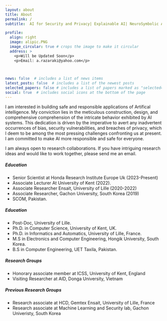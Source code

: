 ```yaml
---
layout: about
title: About
permalink: /
subtitle:  AI for Security and Privacy| Explainable AI| NeuroSymbolic AI| Generative AI

profile:
  align: right
  image: alipic.PNG
  image_circular: true # crops the image to make it circular
  address: >
    <p>Will be Updated Soon</p>
    <p>Email: a.razaraki@yahoo.com</p>

    

news: false  # includes a list of news items
latest_posts: false  # includes a list of the newest posts
selected_papers: false # includes a list of papers marked as "selected={true}"
social: true  # includes social icons at the bottom of the page
---
```

<p>
I am interested in building safe and responsible applications of Artifical intelligence.  My conviction lies in the meticulous construction, design, and comprehensive comprehension of the intricate behavior exhibited by AI systems. This dedication is driven by the imperative to avert any inadvertent occurrences of bias, security vulnerabilities, and breaches of privacy, which I deem to be among the most pressing challenges confronting us at present. I am committed to make AI more responsible and safe for everyone.</p>

<p>
I am always open to research collaborations. If you have intriguing research ideas and would like to work together, please send me an email.</p>

<h5> Education</h5>
<ul>
<li>Senior Scientist at Honda Research Institute Europe Uk (2023-Present)</li>
<li>Associate Lecturer  At University of Kent (2022).</li>
<li>Associate Researcher Ensait, University of Lille (2020-2022)</li>
<li>Associate Researcher, Gachon University, South Korea (2019)</li>
<li>SCOM, Pakistan.</li>
</ul>  


<h5> Education</h5>
<ul>
<li>Post-Doc, University of Lille.</li>
<li>Ph.D. in Computer Science, University of Kent, UK.</li>
<li>Ph.D. in Informatics and Automatics, University of Lille, France.</li>
<li>M.S in Electronics and Computer Engineering, Hongik University, South Korea.</li>
<li>B.S in Computer Engineering, UET Taxila, Pakistan.</li>
</ul>  

<h5>Research Groups</h5>
<ul>
<li>Honorary associate member at ICSS, University of Kent, England</li>
<li>Visiting Researcher at AID, Donga University, Vietnam</li>
</ul>  

<h5>Previous Research Groups</h5>
<ul>
<li>Research associate at HCD, Gemtex Ensait, University of Lille, France</li>
<li> Research associate at Machine Learning and Security lab, Gachon Univeristy, South Korea</li>
</ul>  

